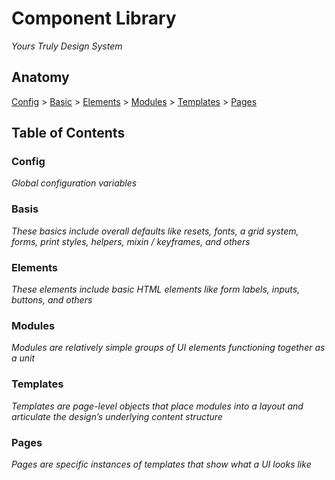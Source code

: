# Component Library

*Yours Truly Design System*

## Anatomy

[Config](config) > [Basic](base) > [Elements](elements) > [Modules](modules) > [Templates](templates) > [Pages](pages)

## Table of Contents

### Config

*Global configuration variables*

### Basis

*These basics include overall defaults like resets, fonts, a grid system, forms, print styles, helpers, mixin / keyframes, and others*

### Elements

*These elements include basic HTML elements like form labels, inputs, buttons, and others*

### Modules

*Modules are relatively simple groups of UI elements functioning together as a unit*

### Templates

*Templates are page-level objects that place modules into a layout and articulate the design’s underlying content structure*

### Pages

*Pages are specific instances of templates that show what a UI looks like*
